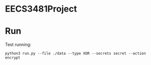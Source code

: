 # EECS3481Project

# Run

Test running:
```
python3 run.py --file ./data --type XOR --secrets secret --action encrypt 
```